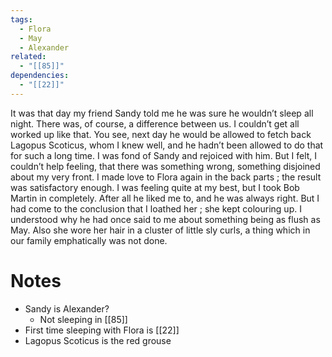 ```yaml
---
tags:
  - Flora
  - May
  - Alexander
related:
  - "[[85]]"
dependencies:
  - "[[22]]"
---
```

It was that day my friend Sandy told me he was sure he wouldn’t sleep all night. There was, of course, a difference between us. I couldn’t get all worked up like that. You see, next day he would be allowed to fetch back Lagopus Scoticus, whom I knew well, and he hadn’t been allowed to do that for such a long time. I was fond of Sandy and rejoiced with him. But I felt, I couldn’t help feeling, that there was something wrong, something disjoined about my very front. I made love to Flora again in the back parts ; the result was satisfactory enough. I was feeling quite at my best, but I took Bob Martin in completely. After all he liked me to, and he was always right. But I had come to the conclusion that I loathed her ; she kept colouring up. I understood why he had once said to me about something being as flush as May. Also she wore her hair in a cluster of little sly curls, a thing which in our family emphatically was not done.
# Notes
- Sandy is Alexander?
	- Not sleeping in [[85]]
- First time sleeping with Flora is [[22]]
- Lagopus Scoticus is the red grouse
